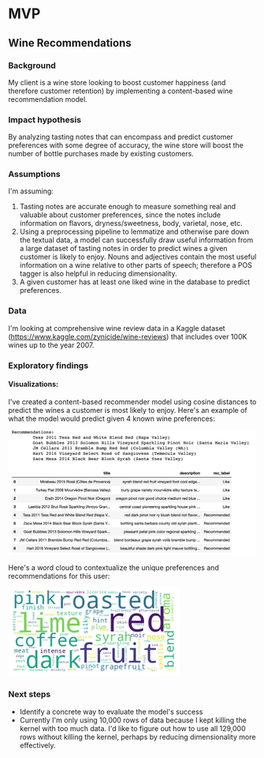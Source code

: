 # MVP
## Wine Recommendations

### Background
My client is a wine store looking to boost customer happiness (and therefore customer retention) by implementing a content-based wine recommendation model.

### Impact hypothesis
By analyzing tasting notes that can encompass and predict customer preferences with some degree of accuracy, the wine store will boost the number of bottle purchases made by existing customers.

### Assumptions
I'm assuming:
1. Tasting notes are accurate enough to measure something real and valuable about customer preferences, since the notes include information on flavors, dryness/sweetness, body, varietal, nose, etc.
2. Using a preprocessing pipeline to lemmatize and otherwise pare down the textual data, a model can successfully draw useful information from a large dataset of tasting notes in order to predict wines a given customer is likely to enjoy. Nouns and adjectives contain the most useful information on a wine relative to other parts of speech; therefore a POS tagger is also helpful in reducing dimensionality.
3. A given customer has at least one liked wine in the database to predict preferences.

### Data
I'm looking at comprehensive wine review data in a Kaggle dataset (https://www.kaggle.com/zynicide/wine-reviews) that includes over 100K wines up to the year 2007.

### Exploratory findings
#### Visualizations:

I've created a content-based recommender model using cosine distances to predict the wines a customer is most likely to enjoy. Here's an example of what the model would predict given 4 known wine preferences:

![](https://raw.githubusercontent.com/Elaela22/wine_recommendations/main/Screen%20Shot%202022-03-07%20at%204.15.49%20PM.png)

Here's a word cloud to contextualize the unique preferences and recommendations for this user:

![](https://raw.githubusercontent.com/Elaela22/wine_recommendations/main/word_cloud_wine.png)

### Next steps
* Identify a concrete way to evaluate the model's success
* Currently I'm only using 10,000 rows of data because I kept killing the kernel with too much data. I'd like to figure out how to use all 129,000 rows without killing the kernel, perhaps by reducing dimensionality more effectively.
